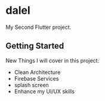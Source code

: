 # dalel

My Second Flutter project.

## Getting Started

New Things I will cover in this project:
- Clean Architecture
- Firebase Services
- splash screen
- Enhance my UI/UX skills


